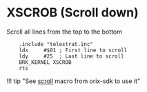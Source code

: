 # XSCROB (Scroll down)

Scroll all lines from the top to the bottom

```ca65
    .include "telestrat.inc"
    ldx     #$01 ; First line to scroll
    ldy     #25  ; Last line to scroll
    BRK_KERNEL XSCROB
    rts
```

!!! tip "See [scroll](../../developer_manual/orixsdk_macros/scroll) macro from orix-sdk to use it"
